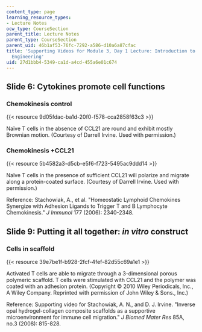 ```yaml
---
content_type: page
learning_resource_types:
- Lecture Notes
ocw_type: CourseSection
parent_title: Lecture Notes
parent_type: CourseSection
parent_uid: 46b1af53-76fc-7292-a586-d10a6a87cfac
title: 'Supporting Videos for Module 3, Day 1 Lecture: Introduction to Cell-Biomaterial
  Engineering'
uid: 27d1bbb4-5349-ca1d-a4cd-455a6e01c674
---
```


Slide 6: Cytokines promote cell functions
-----------------------------------------

### Chemokinesis control

{{< resource 9d05fdac-ba1d-20f0-f578-cca2858f63c3 >}}

Naïve T cells in the absence of CCL21 are round and exhibit mostly Brownian motion. (Courtesy of Darrell Irvine. Used with permission.)

### Chemokinesis +CCL21

{{< resource 5b4582a3-d5cb-e5f6-f723-5495ac9ddd14 >}}

Naïve T cells in the presence of sufficient CCL21 will polarize and migrate along a protein-coated surface. (Courtesy of Darrell Irvine. Used with permission.)

Reference: Stachowiak, A., et al. "Homeostatic Lymphoid Chemokines Synergize with Adhesion Ligands to Trigger T and B Lymphocyte Chemokinesis." _J Immunol_ 177 (2006): 2340-2348.

Slide 9: Putting it all together: _in vitro_ construct
------------------------------------------------------

### Cells in scaffold

{{< resource 39e7be1f-b928-2fcf-4fef-82d55c69a1e1 >}}

Activated T cells are able to migrate through a 3-dimensional porous polymeric scaffold. T cells were stimulated with CCL21 and the polymer was coated with an adhesion protein. (Copyright © 2010 Wiley Periodicals, Inc., A Wiley Company. Reprinted with permission of John Wiley & Sons., Inc.)

Reference: Supporting video for Stachowiak, A. N., and D. J. Irvine. "Inverse opal hydrogel-collagen composite scaffolds as a supportive microenvironment for immune cell migration." _J Biomed Mater Res_ 85A, no.3 (2008): 815-828.